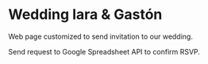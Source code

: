 # Wedding Iara & Gastón

Web page customized to send invitation to our wedding.

Send request to Google Spreadsheet API to confirm RSVP.
